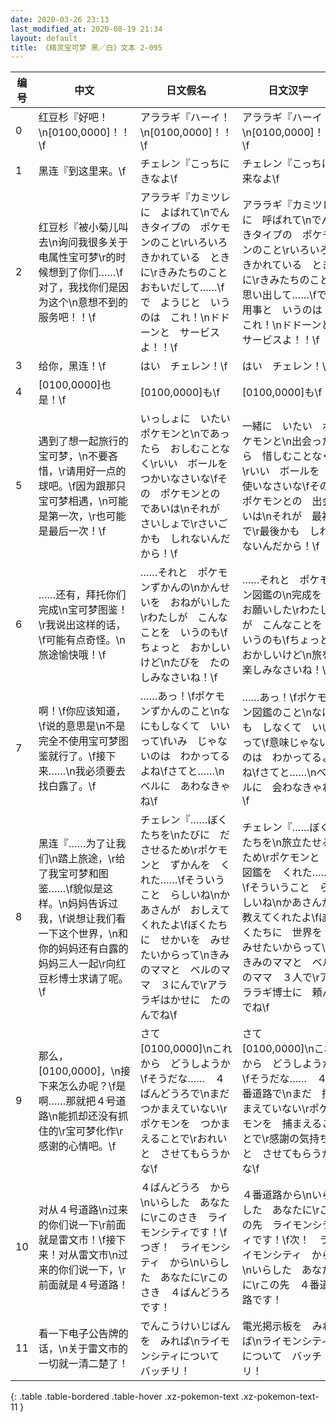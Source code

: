 ```yaml
---
date: 2020-03-26 23:13
last_modified_at: 2020-08-19 21:34
layout: default
title: 《精灵宝可梦 黑／白》文本 2-095
---
```

| 编号 | 中文 | 日文假名 | 日文汉字 |
| ---- | ---- | ---- | --- |
| 0 | 红豆杉『好吧！\n[0100,0000]！！\f | アララギ『ハーイ！\n[0100,0000]！！\f | アララギ『ハーイ！\n[0100,0000]！！\f |
| 1 | 黑连『到这里来。\f | チェレン『こっちに　きなよ\f | チェレン『こっちに　来なよ\f |
| 2 | 红豆杉『被小菊儿叫去\n询问我很多关于电属性宝可梦\r的时候想到了你们……\f对了，我找你们是因为这个\n意想不到的服务吧！！\f | アララギ『カミツレに　よばれて\nでんきタイプの　ポケモンのこと\rいろいろ　きかれている　ときに\rきみたちのこと　おもいだして……\fで　ようじと　いうのは　これ！\nドドーンと　サービスよ！！\f | アララギ『カミツレに　呼ばれて\nでんきタイプの　ポケモンのこと\rいろいろ　きかれている　ときに\rきみたちのこと　思い出して……\fで　用事と　いうのは　これ！\nドドーンと　サービスよ！！\f |
| 3 | 给你，黑连！\f | はい　チェレン！\f | はい　チェレン！\f |
| 4 | [0100,0000]也是！\f | [0100,0000]も\f | [0100,0000]も\f |
| 5 | 遇到了想一起旅行的宝可梦，\n不要吝惜，\r请用好一点的球吧。\f因为跟那只宝可梦相遇，\n可能是第一次，\r也可能是最后一次！\f | いっしょに　いたい　ポケモンと\nであったら　おしむことなく\rいい　ボールを　つかいなさいな\fその　ポケモンとの　であいは\nそれが　さいしょで\rさいごかも　しれないんだから！\f | 一緒に　いたい　ポケモンと\n出会ったら　惜しむことなく\rいい　ボールを　使いなさいな\fその　ポケモンとの　出会いは\nそれが　最初で\r最後かも　しれないんだから！\f |
| 6 | ……还有，拜托你们完成\n宝可梦图鉴！\r我说出这样的话，\f可能有点奇怪。\n旅途愉快哦！\f | ……それと　ポケモンずかんの\nかんせいを　おねがいした\rわたしが　こんなことを　いうのも\fちょっと　おかしいけど\nたびを　たのしみなさいね！\f | ……それと　ポケモン図鑑の\n完成を　お願いした\rわたしが　こんなことを　いうのも\fちょっと　おかしいけど\n旅を　楽しみなさいね！\f |
| 7 | 啊！\f你应该知道，\f说的意思是\n不是完全不使用宝可梦图鉴就行了。\f接下来……\n我必须要去找白露了。\f | ……あっ！\fポケモンずかんのこと\nなにもしなくて　いいって\fいみ　じゃないのは　わかってるよね\fさてと……\nベルに　あわなきゃね\f | ……あっ！\fポケモン図鑑のこと\nなにも　しなくて　いいって\f意味じゃないのは　わかってるよね\fさてと……\nベルに　会わなきゃね\f |
| 8 | 黑连『……为了让我们\n踏上旅途，\r给了我宝可梦和图鉴……\f貌似是这样。\n妈妈告诉过我，\f说想让我们看一下这个世界，\n和你的妈妈还有白露的妈妈三人一起\r向红豆杉博士求请了呢。\f | チェレン『……ぼくたちを\nたびに　ださせるため\rポケモンと　ずかんを　くれた……\fそういうこと　らしいね\nかあさんが　おしえてくれたよ\fぼくたちに　せかいを　みせたいからって\nきみのママと　ベルのママ　３にんで\rアララギはかせに　たのんでね\f | チェレン『……ぼくたちを\n旅立たせるため\rポケモンと　図鑑を　くれた……\fそういうこと　らしいね\nかあさんが　教えてくれたよ\fぼくたちに　世界を　みせたいからって\nきみのママと　ベルのママ　３人で\rアララギ博士に　頼んでね\f |
| 9 | 那么，[0100,0000]，\n接下来怎么办呢？\f是啊……那就把４号道路\n能抓却还没有抓住的\r宝可梦化作\r感谢的心情吧。\f | さて　[0100,0000]\nこれから　どうしようか\fそうだな……　４ばんどうろで\nまだ　つかまえていない\rポケモンを　つかまえることで\rおれいと　させてもらうかな\f | さて　[0100,0000]\nこれから　どうしようか\fそうだな……　４番道路で\nまだ　捕まえていない\rポケモンを　捕まえることで\r感謝の気持ちと　させてもらうかな\f |
| 10 | 对从４号道路\n过来的你们说一下\r前面就是雷文市！\f接下来！对从雷文市\n过来的你们说一下，\r前面就是４号道路！ | ４ばんどうろ　から\nいらした　あなたに\rこのさき　ライモンシティです！\fつぎ！　ライモンシティ　から\nいらした　あなたに\rこのさき　４ばんどうろ　です！ | ４番道路から\nいらした　あなたに\rこの先　ライモンシティです！\f次！　ライモンシティ　から\nいらした　あなたに\rこの先　４番道路です！ |
| 11 | 看一下电子公告牌的话，\n关于雷文市的一切就一清二楚了！ | でんこうけいじばんを　みれば\nライモンシティについて　バッチリ！ | 電光掲示板を　みれば\nライモンシティについて　バッチリ！ |
{: .table .table-bordered .table-hover .xz-pokemon-text .xz-pokemon-text-11 }